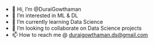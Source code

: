 - 👋 Hi, I’m @DuraiGowthaman
- 👀 I’m interested in ML & DL
- 🌱 I’m currently learning Data Science
- 💞️ I’m looking to collaborate on Data Science projects
- 📫 How to reach me @ duraigowthaman.ds@gmail.com

<!---
DuraiGowthaman/DuraiGowthaman is a ✨ special ✨ repository because its `README.md` (this file) appears on your GitHub profile.
You can click the Preview link to take a look at your changes.
--->
